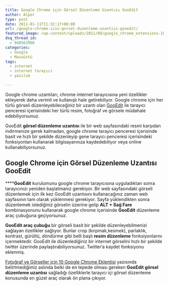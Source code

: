 ```yaml
---
title: Google Chrome için Görsel Düzenleme Uzantısı GooEdit
author: Alper
type: post
date: 2011-01-11T11:32:17+00:00
url: /google-chrome-icin-gorsel-duzenleme-uzantisi-gooedit/
featured_image: /wp-content/uploads/2011/08/google_chrome_extensions-100x100.jpg
dsq_thread_id:
  - 948563906
categories:
  - Google
  - Masaüstü
tags:
  - internet
  - internet tarayıcı
  - yazılım

---
```

Google chrome uzantıları, chrome internet tarayıcısına yeni özellikler ekleyerek daha verimli ve kullanışlı hale getirebiliyor. Google chrome için her türlü görseli düzenleyebileceğiniz bir uzantı olan <a href="https://chrome.google.com/extensions/detail/mldnfiglpcfdfnaephjhpgocgnmgjkhp" target="_blank" class="broken_link">GooEdit</a> ile tarayıcı penceresi içerisindeki her türlü resim, fotoğraf ve görsele müdahale edebiliyorsunuz.

GooEdit **görsel düzenleme uzantısı** ile bir web sayfasındaki resmi karşıdan indirmenize gerek kalmadan, google chrome tarayıcı penceresi içerisinde basit ve hızlı bir şekilde düzenleyip gene tarayıcı penceresi içerisindeki fonksiyonları kullanarak bilgisayarınıza kaydedebiliyor veya online kullanabiliyorsunuz.

## Google Chrome için Görsel Düzenleme Uzantısı GooEdit

******GooEdit** kurulumunu google chrome tarayıcısına uyguladıktan sonra tarayıcınızı yeniden başlatmanız gerekiyor. Bir web sayfasındaki görseli düzenlemek için ilk kez GooEdit uzantısını kullanacağınız zaman web sayfasının tam olarak yüklenmesi gerekiyor. Sayfa yüklendikten sonra düzenlemek istediğiniz görselin üzerine gelip **ALT + Sağ Fare** kombinasyonunu kullanarak google chrome içerisinde **GooEdit** düzenleme araç çubuğuna geçiyorsunuz.

**GooEdit araç çubuğu** bir görseli basit bir şekilde düzenleyebilmenizi sağlayan özellikler sağlıyor. Bunlar crop (kırpmak,kesmek), parlaklık, kontrast, gürültü, döndürme gibi belli başlı **resim düzenleme** fonksiyonlarını içermektedir. GooEdit ile düzenlediğiniz bir internet görselini hızlı bir şekilde twitter üzerinde paylaştırabiliyorsunuz. Twitter&#8217;a kaydet fonksiyonu eklenmiş.

[Fotoğraf ve Görseller için 10 Google Chrome Eklentisi][1] yazısında belirtmediğimiz aslında belki de en tepede olması gereken **GooEdit görsel düzenleme uzantısı** sağladığı özelliklerle tarayıcı içi görsel düzenleme konusunda en güzel araç olarak ön plana çıkıyor.

 [1]: https://www.murekkep.org/fotograf-ve-gorseller-icin-10-google-chrome-eklentisi-3936 "Fotoğraf ve Görseller için 10 Google Chrome Eklentisi"